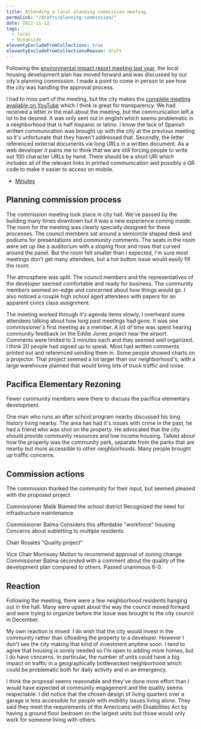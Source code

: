 ```yaml
---
title: Attending a local planning commission meeting
permalink: "/drafts/planning-commission/"
date: 2022-11-12
tags:
  - local
  - Oceanside
eleventyExcludeFromCollections: true
eleventyExcludeFromCollectionsReason: draft
---
```


Following the [environmental impact report meeting last year](https://www.ciccarello.me/blog/2022/11/23/attending-a-local-environment-impact-meeting/), the local housing development plan has moved forward and was discussed by our city's planning commission.
I made a point to come in person to see how the city was handling the approval process.

I had to miss part of the meeting, but the city makes the [complete meeting available on YouTube](https://youtu.be/rGsjl47P2nw?si=tIdGH21DhG2U2NXw&t=3396) which I think is great for transparency.
We had received a letter in the mail about the meeting, but the communication left a lot to be desired.
It was only sent out in english which seems problematic in a neighborhood that is half hispanic or latino.
I know the lack of Spanish written communication was brought up with the city at the previous meeting so it's unfortunate that they haven't addressed that.
Secondly, the letter referenced external documents via long URLs in a written document.
As a web developer it pains me to think that we are still forcing people to write out 100 character URLs by hand.
There should be a short URl which includes all of the relevant links in printed communication and possibly a QR code to make it easier to access on mobile.

- [Minutes](https://records.ci.oceanside.ca.us/civicax/filebank/blobdload.aspx?blobid=60977)

## Planning commission process

The commission meeting took place in city hall.
We've passed by the building many times downtown but it was a new experience coming inside.
The room for the meeting was clearly specially designed for these processes.
The council members sat around a semicircle shaped desk and podiums for presentations and community comments.
The seats in the room were set up like a auditorium with a sloping floor and rows that curved around the panel.
But the room felt smaller than I expected, I'm sure most meetings don't get many attendees, but a hot button issue would easily fill the room.

The atmosphere was split.
The council members and the representatives of the developer seemed comfortable and ready for business.
The community members seemed on-edge and concerned about how things would go.
I also noticed a couple high school aged attendees with papers for an apparent civics class assignment.

The meeting worked through it's agenda items slowly, I overheard some attendees talking about how long past meetings had gone.
It was one commissioner's first meeting as a member.
A lot of time was spent hearing community feedback on the Eddie Jones project near the airport.
Comments were limited to 3 minutes each and they seemed well organized.
I think 20 people had signed up to speak.
Most had written comments printed out and referenced sending them in.
Some people showed charts on a projector.
That project seemed a lot larger than our neighborhood's, with a large warehouse planned that would bring lots of truck traffic and noise.

## Pacifica Elementary Rezoning

Fewer community members were there to discuss the pacifica elementary development.

One man who runs an after school program nearby discussed his long history living nearby.
The area has had it's issues with crime in the past, he had a friend who was shot on the property.
He advocated that the city should provide community resources and low income housing.
Talked about how the property was the community park, separate from the parks that are nearby but more accessible to other neighborhoods.
Many people brought up traffic concerns.

## Commission actions

The commission thanked the community for their input, but seemed pleased with the proposed project.

Commissioner Malik
Blamed the school district
Recognized the need for infrastructure maintenance 

Commissioner Balma
Considers this affordable "workforce" housing
Concerns about subletting to multiple residents 

Chair Rosales
"Quality project"

Vice Chair Morrissey Motion to recommend approval of zoning change
Commissioner Balma seconded with a comment about the quality of the development plan compared to others. 
Passed unanimous 6-0.

## Reaction

Following the meeting, there were a few neighborhood residents hanging out in the hall.
Many were upset about the way the council moved forward and were trying to organize before the issue was brought to the city council in December.

My own reaction is mixed.
I do wish that the city would invest in the community rather than ofloading the property to a developer.
However I don't see the city making that kind of investment anytime soon.
I tend to agree that housing is sorely needed so I'm open to adding more homes, but I do have concerns.
In particular, the number of units could have a big impact on traffic in a geographically bottlenecked neighborhood which could be problematic both for daily activity and in an emergency.

I think the proposal seems reasonable and they've done more effort than I would have expected at community engagement and the quality seems respectable.
I did notice that the chosen design of living quarters over a garage is less accessible for people with mobility issues living alone.
They said they meet the requirements of the Americans with Disabilities Act by having a ground floor bedroom on the largest units but those would only work for someone living with others.
